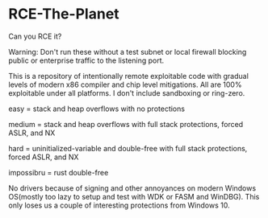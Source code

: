 # RCE-The-Planet
Can you RCE it?

Warning: Don't run these without a test subnet or local firewall blocking public or enterprise traffic to the listening port.

This is a repository of intentionally remote exploitable code with gradual levels of modern x86 compiler and chip level mitigations. All are 100% exploitable under all platforms. I don't include sandboxing or ring-zero.

easy = stack and heap overflows with no protections

medium = stack and heap overflows with full stack protections, forced ASLR, and NX

hard = uninitialized-variable and double-free with full stack protections, forced ASLR, and NX

impossibru = rust double-free

No drivers because of signing and other annoyances on modern Windows OS(mostly too lazy to setup and test with WDK or FASM and WinDBG). This only loses us a couple of interesting protections from Windows 10.
